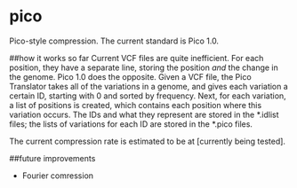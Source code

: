 # pico
Pico-style compression. The current standard is Pico 1.0.

##how it works so far
Current VCF files are quite inefficient. For each position, they have a separate line, storing the position _and_ the change in the genome.
Pico 1.0 does the opposite. Given a VCF file, the Pico Translator takes all of the variations in a genome, and gives each variation a certain ID, starting with 0 and sorted by frequency.
Next, for each variation, a list of positions is created, which contains each position where this variation occurs.
The IDs and what they represent are stored in the *.idlist files; the lists of variations for each ID are stored in the *.pico files.

The current compression rate is estimated to be at [currently being tested].


##future improvements
- Fourier comression